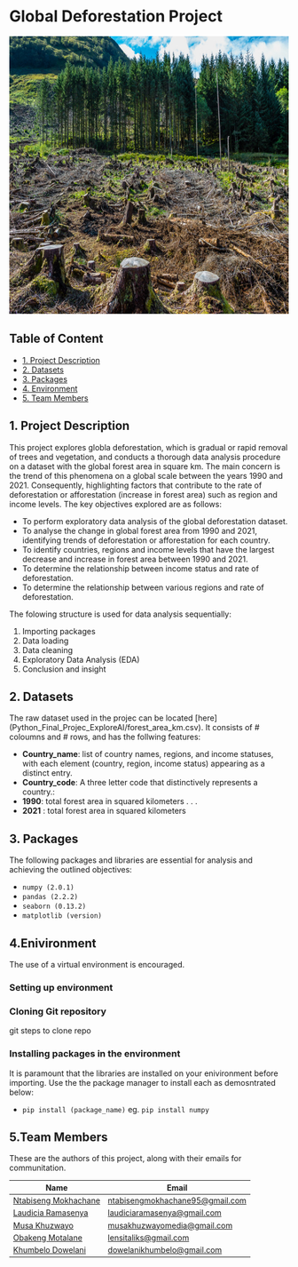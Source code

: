 # Global Deforestation Project

<div id="Deforestation_image", align="center">
  <img src="Deforestation_image.jpg" width="700" height="500" alt=""/>
</div>


## Table of Content

* [1. Project Description](#project-description)
* [2. Datasets](#dataset)
* [3. Packages](#packages)
* [4. Environment](#environment)
* [5. Team Members](#team-members)


## 1. Project Description <a class="anchor" id="project-description"></a>

This project explores globla deforestation, which is gradual or rapid removal of trees and vegetation, and conducts a thorough data analysis procedure on a dataset with the global forest area in square km. The main concern is the trend of this phenomena on a global scale between the years 1990 and 2021. Consequently, highlighting factors that contribute to the rate of deforestation or afforestation (increase in forest area) such as region and income levels. The key objectives explored are as follows:
* To perform exploratory data analysis of the global deforestation dataset.
* To analyse the change in global forest area from 1990 and 2021, identifying trends of deforestation or afforestation for each country.
* To identify countries, regions and income levels that have the largest decrease and increase in forest area between 1990 and 2021.
* To determine the relationship between income status and rate of deforestation.
* To determine the relationship between various regions and rate of deforestation.

The folowing structure is used for data analysis sequentially:
1. Importing packages
2. Data loading
3. Data cleaning
4. Exploratory Data Analysis (EDA)
5. Conclusion and insight


## 2. Datasets <a class="anchor" id="dataset"></a>

The raw dataset used in the projec can be located [here] (Python_Final_Projec_ExploreAI/forest_area_km.csv). It consists of # coloumns and # rows, and has the follwing features:
* <b>Country_name</b>: list of country names, regions, and income statuses, with each element (country, region, income status) appearing as a distinct entry.
* <b>Country_code</b>: A three letter code that distinctively represents a country.:
* <b>1990</b>: total forest area in squared kilometers
    .
    .
    .
* <b>2021</b> : total forest area in squared kilometers

## 3. Packages <a class="anchor" id="packages"></a>


The following packages and libraries are essential for analysis and achieving the outlined objectives:

+ `numpy (2.0.1)`
+ `pandas (2.2.2)`
+ `seaborn (0.13.2)`
+ `matplotlib (version)`


## 4.Enivironment <a class="anchor" id="environment"></a>

The use of a virtual environment is encouraged.

###  Setting up environment


### Cloning Git repository

git steps to clone repo


### Installing packages in the environment

It is paramount that the libraries are installed on your enivironment before importing. Use the the package manager to install each as demosntrated below:
+ `pip install (package_name)`
    eg. `pip install numpy`



## 5.Team Members <a class="anchor" id="team-members"></a>

These are the authors of this project, along with their emails for communitation.

| Name                                                                                        |  Email              
|---------------------------------------------------------------------------------------------|--------------------             
| [Ntabiseng Mokhachane]()                                                                    | ntabisengmokhachane95@gmail.com
| [Laudicia Ramasenya]()                                                                      | laudiciaramasenya@gmail.com
| [Musa Khuzwayo]()                                                                           | musakhuzwayomedia@gmail.com
| [Obakeng Motalane]()                                                                        | lensitaliks@gmail.com
| [Khumbelo Dowelani]()                                                                       | dowelanikhumbelo@gmail.com